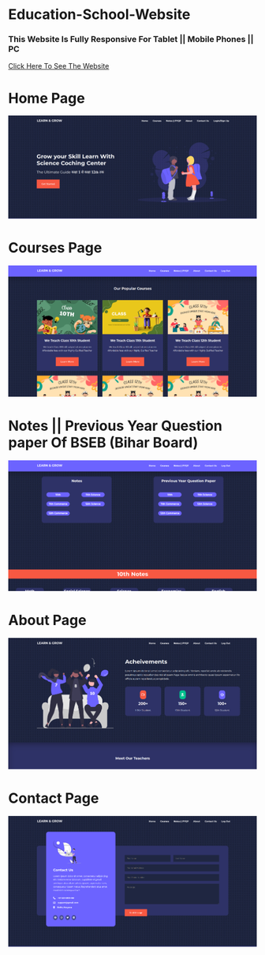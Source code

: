 # Education-School-Website  

<h3>This Website Is Fully Responsive For Tablet || Mobile Phones || PC </h3>

 <a href="https://learn-grow.vercel.app/" target="_blank">Click Here To See The Website</a> 

  # Home Page
  
![alt text](images/image-1.png)





# Courses Page

![alt text](images/image-2.png)

# Notes || Previous Year Question paper Of BSEB (Bihar Board)
![alt text](images/image-3.png)


# About Page
![alt text](images/image-4.png)

# Contact Page 

![alt text](images/image-5.png)

